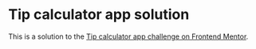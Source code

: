 # Tip calculator app solution

This is a solution to the [Tip calculator app challenge on Frontend Mentor](https://www.frontendmentor.io/challenges/tip-calculator-app-ugJNGbJUX).

<!-- ## Table of contents

-   [Links](#links)
-   [Built with](#built-with)
-   [Author](#author)
-   [Screenshot](#screenshot)

## Links

-   [Solution URL](https://github.com/ionStici/tip-calculator-app-fem)
-   [Live Site URL](https://ionstici.github.io/tip-calculator-app-fem)

## Built with

-   Semantic HTML5 markup
-   CSS custom properties
-   Flexbox and CSS Grid
-   Mobile-first workflow

## Author

-   [GitHub](https://github.com/ionStici)
-   [Frontend Mentor](https://www.frontendmentor.io/profile/ionStici)
-   [Twitter](https://twitter.com/ionStici_)

## Screenshot

![](./assets/screenshot.png) -->

<!-- ### Primary

-   Strong cyan: hsl(172, 67%, 45%)

### Neutral

-   Very dark cyan: hsl(183, 100%, 15%)
-   Dark grayish cyan: hsl(186, 14%, 43%)
-   Grayish cyan: hsl(184, 14%, 56%)
-   Light grayish cyan: hsl(185, 41%, 84%)
-   Very light grayish cyan: hsl(189, 41%, 97%)
-   White: hsl(0, 0%, 100%)

### Body Copy

-   Font size (form inputs): 24px

### Font

-   Family: [Space Mono](https://fonts.google.com/specimen/Space+Mono)
-   Weights: 700 -->
